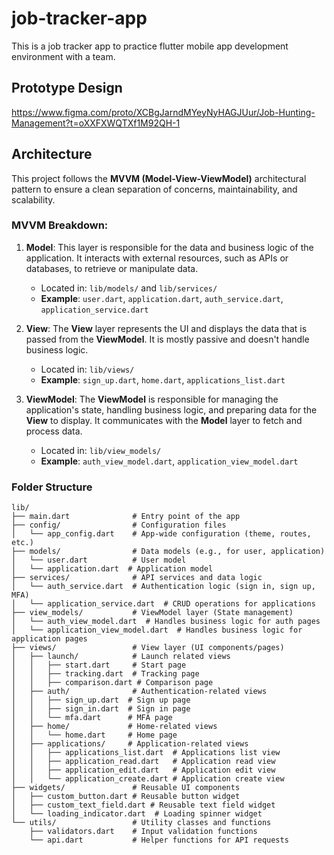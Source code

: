 # job-tracker-app
This is a job tracker app to practice flutter mobile app development environment with a team.

## Prototype Design
https://www.figma.com/proto/XCBgJarndMYeyNyHAGJUur/Job-Hunting-Management?t=oXXFXWQTXf1M92QH-1

## Architecture

This project follows the **MVVM (Model-View-ViewModel)** architectural pattern to ensure a clean separation of concerns, maintainability, and scalability.

### MVVM Breakdown:

1. **Model**: This layer is responsible for the data and business logic of the application. It interacts with external resources, such as APIs or databases, to retrieve or manipulate data.
    - Located in: `lib/models/` and `lib/services/`
    - **Example**: `user.dart`, `application.dart`, `auth_service.dart`, `application_service.dart`

2. **View**: The **View** layer represents the UI and displays the data that is passed from the **ViewModel**. It is mostly passive and doesn't handle business logic.
    - Located in: `lib/views/`
    - **Example**: `sign_up.dart`, `home.dart`, `applications_list.dart`

3. **ViewModel**: The **ViewModel** is responsible for managing the application's state, handling business logic, and preparing data for the **View** to display. It communicates with the **Model** layer to fetch and process data.
    - Located in: `lib/view_models/`
    - **Example**: `auth_view_model.dart`, `application_view_model.dart`

### Folder Structure

```plaintext
lib/
├── main.dart              # Entry point of the app
├── config/                # Configuration files
│   └── app_config.dart    # App-wide configuration (theme, routes, etc.)
├── models/                # Data models (e.g., for user, application)
│   └── user.dart          # User model
│   └── application.dart  # Application model
├── services/              # API services and data logic
│   └── auth_service.dart  # Authentication logic (sign in, sign up, MFA)
│   └── application_service.dart  # CRUD operations for applications
├── view_models/           # ViewModel layer (State management)
│   └── auth_view_model.dart  # Handles business logic for auth pages
│   └── application_view_model.dart  # Handles business logic for application pages
├── views/                 # View layer (UI components/pages)
│   ├── launch/            # Launch related views
│   │   ├── start.dart     # Start page
│   │   ├── tracking.dart  # Tracking page
│   │   ├── comparison.dart # Comparison page
│   ├── auth/              # Authentication-related views
│   │   ├── sign_up.dart  # Sign up page
│   │   ├── sign_in.dart  # Sign in page
│   │   └── mfa.dart      # MFA page
│   ├── home/             # Home-related views
│   │   └── home.dart     # Home page
│   ├── applications/     # Application-related views
│   │   ├── applications_list.dart  # Applications list view
│   │   ├── application_read.dart   # Application read view
│   │   ├── application_edit.dart   # Application edit view
│   │   └── application_create.dart # Application create view
├── widgets/               # Reusable UI components
│   ├── custom_button.dart # Reusable button widget
│   ├── custom_text_field.dart # Reusable text field widget
│   └── loading_indicator.dart  # Loading spinner widget
└── utils/                 # Utility classes and functions
    ├── validators.dart    # Input validation functions
    └── api.dart           # Helper functions for API requests
